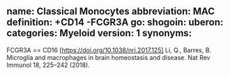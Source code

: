 name: Classical Monocytes
abbreviation: MAC
definition: +CD14 -FCGR3A
go: 
shogoin: 
uberon: 
categories: Myeloid
version: 1 
synonyms:
---

FCGR3A == CD16
[https://doi.org/10.1038/nri.2017.125] Li, Q., Barres, B. Microglia and macrophages in brain homeostasis and disease. Nat Rev Immunol 18, 225–242 (2018). 
